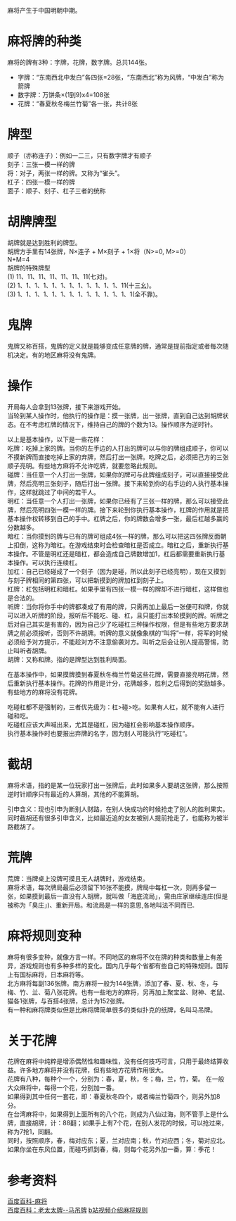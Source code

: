麻将产生于中国明朝中期。

# 麻将牌的种类
麻将的牌有3种：字牌，花牌，数字牌。总共144张。
* 字牌：“东南西北中发白”各四张=28张，“东南西北”称为风牌，“中发白”称为箭牌
* 数字牌：万饼条×(1到9)x4=108张
* 花牌：“春夏秋冬梅兰竹菊”各一张，共计8张

# 牌型
顺子（亦称连子）：例如一二三，只有数字牌才有顺子  
刻子：三张一模一样的牌   
将：对子，两张一样的牌。又称为“雀头”。  
杠子：四张一模一样的牌  
面子：顺子、刻子、杠子三者的统称  

# 胡牌牌型
胡牌就是达到胜利的牌型。   
胡牌方手里有14张牌，N×连子 + M×刻子 + 1×将（N>=0, M>=0）  
N+M=4  
胡牌的特殊牌型  
(1) 11、11、11、11、11、11、11(七对)。  
(2) 1、1、1、1、1、1、1、1、1、1、1、1、11(十三幺)。  
(3) 1、1、1、1、1、1、1、1、1、1、1、1、1、1(全不靠)。  

# 鬼牌
鬼牌又称百搭，鬼牌的定义就是能够变成任意牌的牌，通常是提前指定或者每次随机决定。有的地区麻将没有鬼牌。

# 操作
开局每人会拿到13张牌，接下来游戏开始。  
当轮到某人操作时，他执行的操作是：摸一张牌，出一张牌，直到自己达到胡牌状态。在不考虑杠牌的情况下，维持自己的牌的个数为13。操作顺序为逆时针。  

以上是基本操作，以下是一些花样：  
吃牌：吃掉上家的牌。当你的左手边的人打出的牌可以与你的牌组成顺子，你可以不摸新牌而直接吃掉上家的弃牌，然后打出一张牌。吃牌之后，必须把己方的三张顺子亮明。有些地方麻将不允许吃牌，就要忽略此规则。   
碰牌：当任意一个人打出一张牌，如果你的牌可与此牌组成刻子，可以直接接受此牌，然后亮明三张刻子，随后打出一张牌。接下来轮到你的右手边的人执行基本操作，这样就跳过了中间的若干人。   
明杠：当任意一个人打出一张牌，如果你已经有了三张一样的牌，那么可以接受此牌，然后亮明四张一模一样的牌。接下来轮到你执行基本操作，杠牌的作用就是把基本操作权转移到自己的手中。杠牌之后，你的牌数会增多一张，最后杠越多赢的分数越多。  
暗杠：当你摸到的牌与已有的牌可组成4张一样的牌，那么可以把这四张牌反面朝上扣倒，这称为暗杠。在游戏结束时会检查暗杠是否成立。暗杠之后，重新执行基本操作。不管是明杠还是暗杠，都会造成自己牌数增加1，杠后都需要重新执行基本操作。可以执行连续杠。  
加杠：自己已经碰成了一个刻子（因为是碰，所以此刻子已经亮明），现在又摸到与刻子牌相同的第四张，可以把新摸到的牌加杠到刻子上。  
杠牌：杠包括明杠和暗杠。如果手里有四张一模一样的牌却不进行暗杠，这样做也是合法的。  
听牌：当你将你手中的牌都凑成了有用的牌，只需再加上最后一张便可和牌，你就可以进入听牌的阶段，报听后不能吃、碰、杠，且只能打出本轮摸到的牌。听牌之后对自己其实是有害的，因为自己少了吃碰杠三种操作权限，但是有些地方要求胡牌之前必须报听，否则不许胡牌。听牌的意义就像象棋的“叫将”一样，将军的时候必须给予对方提示，不能趁对方不注意偷袭对方。叫听之后会让别人提高警惕，防止叫听者胡牌。   
胡牌：又称和牌。指的是牌型达到胜利局面。  

在基本操作中，如果摸牌摸到春夏秋冬梅兰竹菊这些花牌，需要直接亮明花牌，然后重新执行基本操作。花牌的作用是计分，花牌越多，胜利之后得到的奖励越多。有些地方的麻将没有花牌。    

吃碰杠都不是强制的，三者优先级为：杠>碰>吃。如果有人杠，就不能有人进行碰和吃。   
吃碰杠应该大声喊出来，尤其是碰杠，因为碰杠会影响基本操作顺序。   
执行基本操作时也要报出弃牌的名字，因为别人可能执行”吃碰杠“。    

# 截胡
麻将术语，指的是某一位玩家打出一张牌后，此时如果多人要胡这张牌，那么按照逆时针顺序只有最近的人算胡，其他的不能算胡。

引申含义：现也引申为断别人财路，在别人快成功的时候抢走了别人的胜利果实。同时截胡还有很多引申含义，比如最近追的女友被别人提前抢走了，也能称为被半路截胡了。

# 荒牌
荒牌：当牌桌上没牌可摸且无人胡牌时，游戏结束。    
麻将术语，每次牌局最后必须留下16张不能摸，牌局中每杠一次，则再多留一张，如果摸到最后一直没有人胡牌，就叫做「海底流局」，需由庄家继续连庄(但是被称为「臭庄」)、重新开局。和流局是一样的意思,各地叫法不同而已.

# 麻将规则变种
麻将有很多变种，就像方言一样。不同地区的麻将不仅在牌的种类和数量上有差异，游戏规则也有多种多样的变化。国内几乎每个省都有些自己的特殊规则。国际上有国标麻将，日本麻将等。  
北方麻将每副136张牌。南方麻将一般为144张牌，添加了春、夏、秋、冬，与梅、竹、兰、菊八张花牌。也有一些地方的麻将，另再加上聚宝盆、财神、老鼠、猫各1张牌，与百搭4张牌，总计为152张牌。  
有一种和麻将牌类似但是比麻将牌简单很多的类似扑克的纸牌，名叫马吊牌。

# 关于花牌
花牌在麻将中纯粹是增添偶然性和趣味性，没有任何技巧可言，只用于最终结算收益。许多地方麻将并没有花牌，但有些地方花牌作用很大。    
花牌有八种，每种个一个，分别为：春，夏，秋，冬；梅，兰，竹，菊。
在一般大众麻将中，每得一个花，分别加一番。  
如果得到其中任何一套花，即：春夏秋冬四个，或者梅兰竹菊四个，则另外加8分。  
在台湾麻将中，如果得到上面所有的八个花，则成为八仙过海，则不管手上是什么牌，直接胡牌，计：88翻；如果手上有7个花，在别人发花的时候，可以抢过来，称为7抢1，同翻。  
同时，按照顺序，春，梅对应东；夏，兰对应南；秋，竹对应西；冬，菊对应北。如果你坐在东风位置，而碰巧抓到春，梅，则每个花另外加一番，算：季花！

# 参考资料
[百度百科-麻将](https://baike.baidu.com/item/%E9%BA%BB%E5%B0%86/215?fr=aladdin#5)  
[百度百科：老太太牌--马吊牌](https://baike.baidu.com/item/%E9%A9%AC%E5%90%8A%E7%89%8C/3996562) 
[b站视频介绍麻将规则](https://www.bilibili.com/video/av38148972?from=search&seid=3086725795299195235)